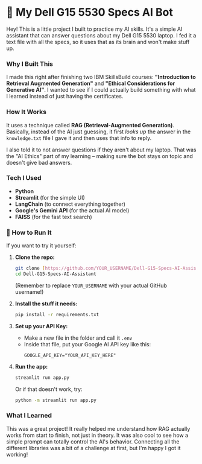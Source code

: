 # 🤖 My Dell G15 5530 Specs AI Bot

Hey! This is a little project I built to practice my AI skills. It's a simple AI assistant that can answer questions about my Dell G15 5530 laptop. I fed it a text file with all the specs, so it uses that as its brain and won't make stuff up.

### Why I Built This

I made this right after finishing two IBM SkillsBuild courses: **"Introduction to Retrieval Augmented Generation"** and **"Ethical Considerations for Generative AI"**. I wanted to see if I could actually build something with what I learned instead of just having the certificates.

### How It Works

It uses a technique called **RAG (Retrieval-Augmented Generation)**. Basically, instead of the AI just guessing, it first *looks up* the answer in the `knowledge.txt` file I gave it and then uses that info to reply.

I also told it to not answer questions if they aren't about my laptop. That was the "AI Ethics" part of my learning – making sure the bot stays on topic and doesn't give bad answers.

### Tech I Used

-   **Python**
-   **Streamlit** (for the simple UI)
-   **LangChain** (to connect everything together)
-   **Google's Gemini API** (for the actual AI model)
-   **FAISS** (for the fast text search)

### 🚀 How to Run It

If you want to try it yourself:

1.  **Clone the repo:**
    ```bash
    git clone [https://github.com/YOUR_USERNAME/Dell-G15-Specs-AI-Assistant.git](https://github.com/YOUR_USERNAME/Dell-G15-Specs-AI-Assistant.git)
    cd Dell-G15-Specs-AI-Assistant
    ```
    (Remember to replace `YOUR_USERNAME` with your actual GitHub username!)

2.  **Install the stuff it needs:**
    ```bash
    pip install -r requirements.txt
    ```

3.  **Set up your API Key:**
    -   Make a new file in the folder and call it `.env`
    -   Inside that file, put your Google AI API key like this:
        ```
        GOOGLE_API_KEY="YOUR_API_KEY_HERE"
        ```

4.  **Run the app:**
    ```bash
    streamlit run app.py
    ```
    Or if that doesn't work, try:
    ```bash
    python -m streamlit run app.py
    ```

### What I Learned

This was a great project! It really helped me understand how RAG actually works from start to finish, not just in theory. It was also cool to see how a simple prompt can totally control the AI's behavior. Connecting all the different libraries was a bit of a challenge at first, but I'm happy I got it working!
